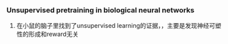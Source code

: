 ### Unsupervised pretraining in biological neural networks
1. 在小鼠的脑子里找到了unsupervised learning的证据，，主要是发现神经可塑性的形成和reward无关